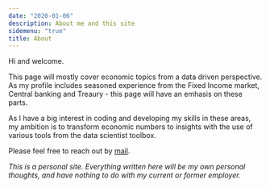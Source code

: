 ```yaml
---
date: "2020-01-06"
description: About me and this site
sidemenu: "true"
title: About
---
```


Hi and welcome.

This page will mostly cover economic topics from a data driven perspective. As my profile includes seasoned experience from the Fixed Income market, Central banking and Treaury - this page will have an emhasis on these parts.

As I have a big interest in coding and developing my skills in these areas, my ambition is to transform economic numbers to insights with the use of various tools from the data scientist toolbox. 

Please feel free to reach out by [mail](mailto:christoffer.nordenlow@outlook.com?). 

*This is a personal site. Everything written here will be my own personal thoughts, and have nothing to do with my current or former employer.*


